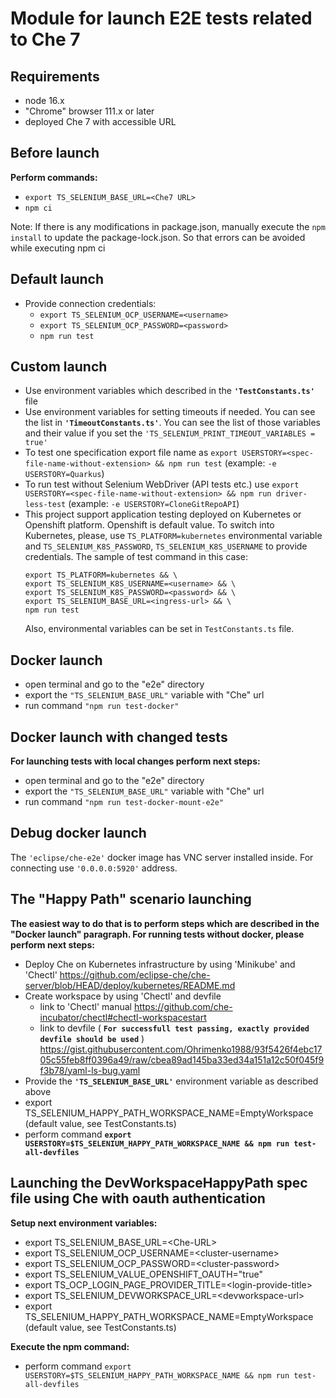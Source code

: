 
# Module for launch E2E tests related to Che 7

## Requirements

- node 16.x
- "Chrome" browser 111.x or later
- deployed Che 7 with accessible URL

## Before launch

**Perform commands:**

- ```export TS_SELENIUM_BASE_URL=<Che7 URL>```
- ```npm ci```

Note: If there is any modifications in package.json, manually execute the `npm install` to update the package-lock.json. So that errors can be avoided while executing npm ci

## Default launch

- Provide connection credentials:
  - ```export TS_SELENIUM_OCP_USERNAME=<username>```
  - ```export TS_SELENIUM_OCP_PASSWORD=<password>```
  - ```npm run test```

## Custom launch

- Use environment variables which described in the **```'TestConstants.ts'```** file
- Use environment variables for setting timeouts if needed. You can see the list in **```'TimeoutConstants.ts'```**. You can see the list of those variables and their value if you set the ```'TS_SELENIUM_PRINT_TIMEOUT_VARIABLES = true'```
- To test one specification export file name as ```export USERSTORY=<spec-file-name-without-extension> && npm run test``` (example: ```-e USERSTORY=Quarkus```)
- To run test without Selenium WebDriver (API tests etc.) use ```export USERSTORY=<spec-file-name-without-extension> && npm run driver-less-test``` (example: ```-e USERSTORY=CloneGitRepoAPI```)
- This project support application testing deployed on Kubernetes or Openshift platform. Openshift is default value. To switch into Kubernetes, please, use `TS_PLATFORM=kubernetes` environmental variable and `TS_SELENIUM_K8S_PASSWORD`, `TS_SELENIUM_K8S_USERNAME` to provide credentials. The sample of test command in this case:
  ```
  export TS_PLATFORM=kubernetes && \
  export TS_SELENIUM_K8S_USERNAME=<username> && \
  export TS_SELENIUM_K8S_PASSWORD=<password> && \
  export TS_SELENIUM_BASE_URL=<ingress-url> && \
  npm run test
  ```
  Also, environmental variables can be set in `TestConstants.ts` file.
  
## Docker launch

- open terminal and go to the "e2e" directory
- export the ```"TS_SELENIUM_BASE_URL"``` variable with "Che" url
- run command ```"npm run test-docker"```

## Docker launch with changed tests

**For launching tests with local changes perform next steps:**

- open terminal and go to the "e2e" directory
- export the ```"TS_SELENIUM_BASE_URL"``` variable with "Che" url
- run command ```"npm run test-docker-mount-e2e"```

## Debug docker launch

The ```'eclipse/che-e2e'``` docker image has VNC server installed inside. For connecting use ```'0.0.0.0:5920'``` address.

## The "Happy Path" scenario launching

**The easiest way to do that is to perform steps which are described in the "Docker launch" paragraph.
For running tests without docker, please perform next steps:**

- Deploy Che on Kubernetes infrastructure by using 'Minikube' and 'Chectl' <https://github.com/eclipse-che/che-server/blob/HEAD/deploy/kubernetes/README.md>
- Create workspace by using 'Chectl' and devfile
  - link to 'Chectl' manual <https://github.com/che-incubator/chectl#chectl-workspacestart>
  - link to devfile ( **```For successfull test passing, exactly provided devfile should be used```** )
    <https://gist.githubusercontent.com/Ohrimenko1988/93f5426f4ebc1705c55feb8ff0396a49/raw/cbea89ad145ba33ed34a151a12c50f045f9f3b78/yaml-ls-bug.yaml>
- Provide the **```'TS_SELENIUM_BASE_URL'```** environment variable as described above
- export TS_SELENIUM_HAPPY_PATH_WORKSPACE_NAME=EmptyWorkspace (default value, see TestConstants.ts)
- perform command **```export USERSTORY=$TS_SELENIUM_HAPPY_PATH_WORKSPACE_NAME && npm run test-all-devfiles```**

## Launching the DevWorkspaceHappyPath spec file using Che with oauth authentication

**Setup next environment variables:**

- export TS_SELENIUM_BASE_URL=\<Che-URL\>
- export TS_SELENIUM_OCP_USERNAME=\<cluster-username\>
- export TS_SELENIUM_OCP_PASSWORD=\<cluster-password\>
- export TS_SELENIUM_VALUE_OPENSHIFT_OAUTH="true"
- export TS_OCP_LOGIN_PAGE_PROVIDER_TITLE=\<login-provide-title\>
- export TS_SELENIUM_DEVWORKSPACE_URL=\<devworkspace-url\>
- export TS_SELENIUM_HAPPY_PATH_WORKSPACE_NAME=EmptyWorkspace (default value, see TestConstants.ts)

**Execute the npm command:**
- perform command ```export USERSTORY=$TS_SELENIUM_HAPPY_PATH_WORKSPACE_NAME && npm run test-all-devfiles```
